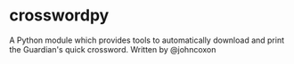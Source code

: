 # crosswordpy

A Python module which provides tools to automatically download and print the Guardian's quick crossword. Written by @johncoxon
